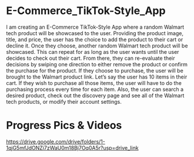 # E-Commerce_TikTok-Style_App
 I am creating an E-Commerce TikTok-Style App where a random Walmart tech product will be showcased to the user. Providing the product image, title, and price, the user has the choice to add the product to their cart or decline it. Once they choose, another random Walmart tech product will be showcased. This can repeat for as long as the user wants until the user decides to check out their cart. From there, they can re-evaluate their decisions by swiping one direction to either remove the product or confirm the purchase for the product. If they choose to purchase, the user will be brought to the Walmart product link. Let’s say the user has 10 items in their cart. If they wish to purchase all those items, the user will have to do the purchasing process every time for each item. Also, the user can search a desired product, check out the discovery page and see all of the Walmart tech products, or modify their account settings.

# Progress Pics & Videos
https://drive.google.com/drive/folders/1-1qjG5mfJdONZi7zWaU0m18Bj7Oq0A5r?usp=drive_link